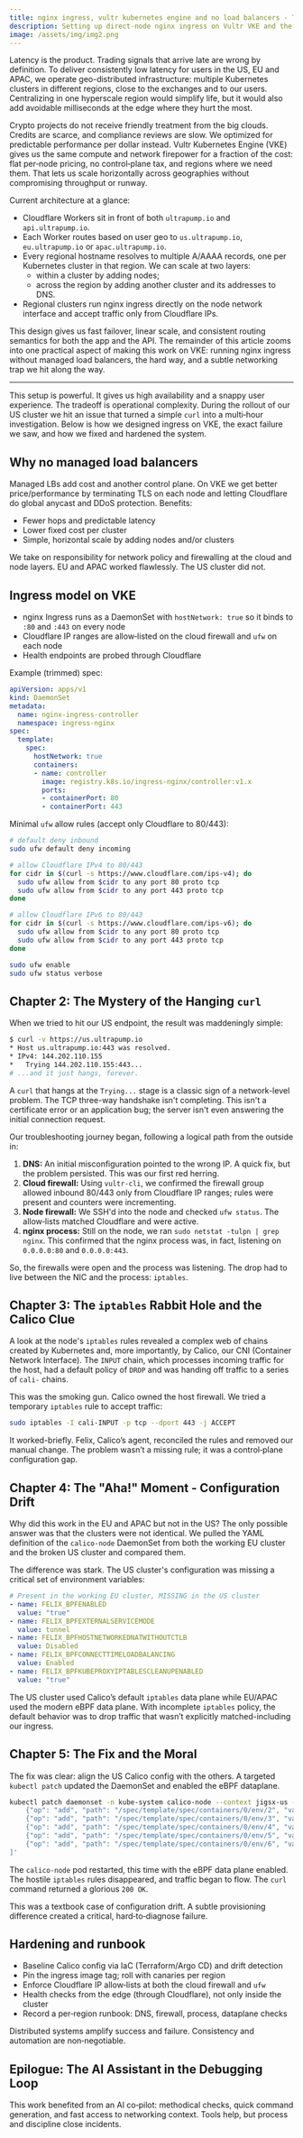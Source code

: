 ```yaml
---
title: nginx ingress, vultr kubernetes engine and no load balancers - The Hard Way™
description: Setting up direct-node nginx ingress on Vultr VKE and the Calico eBPF gotcha.
image: /assets/img/img2.png
---
```


Latency is the product. Trading signals that arrive late are wrong by definition. To deliver consistently low latency for users in the US, EU and APAC, we operate geo-distributed infrastructure: multiple Kubernetes clusters in different regions, close to the exchanges and to our users. Centralizing in one hyperscale region would simplify life, but it would also add avoidable milliseconds at the edge where they hurt the most.

Crypto projects do not receive friendly treatment from the big clouds. Credits are scarce, and compliance reviews are slow. We optimized for predictable performance per dollar instead. Vultr Kubernetes Engine (VKE) gives us the same compute and network firepower for a fraction of the cost: flat per‑node pricing, no control‑plane tax, and regions where we need them. That lets us scale horizontally across geographies without compromising throughput or runway.

Current architecture at a glance:

- Cloudflare Workers sit in front of both `ultrapump.io` and `api.ultrapump.io`.
- Each Worker routes based on user geo to `us.ultrapump.io`, `eu.ultrapump.io` or `apac.ultrapump.io`.
- Every regional hostname resolves to multiple A/AAAA records, one per Kubernetes cluster in that region. We can scale at two layers:
  - within a cluster by adding nodes;
  - across the region by adding another cluster and its addresses to DNS.
- Regional clusters run nginx ingress directly on the node network interface and accept traffic only from Cloudflare IPs.

This design gives us fast failover, linear scale, and consistent routing semantics for both the app and the API. The remainder of this article zooms into one practical aspect of making this work on VKE: running nginx ingress without managed load balancers, the hard way, and a subtle networking trap we hit along the way.

---

This setup is powerful. It gives us high availability and a snappy user experience. The tradeoff is operational complexity. During the rollout of our US cluster we hit an issue that turned a simple `curl` into a multi‑hour investigation. Below is how we designed ingress on VKE, the exact failure we saw, and how we fixed and hardened the system.

## Why no managed load balancers

Managed LBs add cost and another control plane. On VKE we get better price/performance by terminating TLS on each node and letting Cloudflare do global anycast and DDoS protection. Benefits:

- Fewer hops and predictable latency
- Lower fixed cost per cluster
- Simple, horizontal scale by adding nodes and/or clusters

We take on responsibility for network policy and firewalling at the cloud and node layers. EU and APAC worked flawlessly. The US cluster did not.

## Ingress model on VKE

- nginx Ingress runs as a DaemonSet with `hostNetwork: true` so it binds to `:80` and `:443` on every node
- Cloudflare IP ranges are allow‑listed on the cloud firewall and `ufw` on each node
- Health endpoints are probed through Cloudflare

Example (trimmed) spec:

```yaml
apiVersion: apps/v1
kind: DaemonSet
metadata:
  name: nginx-ingress-controller
  namespace: ingress-nginx
spec:
  template:
    spec:
      hostNetwork: true
      containers:
      - name: controller
        image: registry.k8s.io/ingress-nginx/controller:v1.x
        ports:
        - containerPort: 80
        - containerPort: 443
```

Minimal `ufw` allow rules (accept only Cloudflare to 80/443):

```bash
# default deny inbound
sudo ufw default deny incoming

# allow Cloudflare IPv4 to 80/443
for cidr in $(curl -s https://www.cloudflare.com/ips-v4); do
  sudo ufw allow from $cidr to any port 80 proto tcp
  sudo ufw allow from $cidr to any port 443 proto tcp
done

# allow Cloudflare IPv6 to 80/443
for cidr in $(curl -s https://www.cloudflare.com/ips-v6); do
  sudo ufw allow from $cidr to any port 80 proto tcp
  sudo ufw allow from $cidr to any port 443 proto tcp
done

sudo ufw enable
sudo ufw status verbose
```

## Chapter 2: The Mystery of the Hanging `curl`

When we tried to hit our US endpoint, the result was maddeningly simple:

```bash
$ curl -v https://us.ultrapump.io
* Host us.ultrapump.io:443 was resolved.
* IPv4: 144.202.110.155
*   Trying 144.202.110.155:443...
# ...and it just hangs, forever.
```

A `curl` that hangs at the `Trying...` stage is a classic sign of a network-level problem. The TCP three-way handshake isn't completing. This isn't a certificate error or an application bug; the server isn't even answering the initial connection request.

Our troubleshooting journey began, following a logical path from the outside in:

1.  **DNS:** An initial misconfiguration pointed to the wrong IP. A quick fix, but the problem persisted. This was our first red herring.
2.  **Cloud firewall:** Using `vultr-cli`, we confirmed the firewall group allowed inbound 80/443 only from Cloudflare IP ranges; rules were present and counters were incrementing.
3.  **Node firewall:** We SSH'd into the node and checked `ufw status`. The allow‑lists matched Cloudflare and were active.
4.  **nginx process:** Still on the node, we ran `sudo netstat -tulpn | grep nginx`. This confirmed that the nginx process was, in fact, listening on `0.0.0.0:80` and `0.0.0.0:443`.

So, the firewalls were open and the process was listening. The drop had to live between the NIC and the process: `iptables`.

## Chapter 3: The `iptables` Rabbit Hole and the Calico Clue

A look at the node's `iptables` rules revealed a complex web of chains created by Kubernetes and, more importantly, by Calico, our CNI (Container Network Interface). The `INPUT` chain, which processes incoming traffic for the host, had a default policy of `DROP` and was handing off traffic to a series of `cali-` chains.

This was the smoking gun. Calico owned the host firewall. We tried a temporary `iptables` rule to accept traffic:

```bash
sudo iptables -I cali-INPUT -p tcp --dport 443 -j ACCEPT
```

It worked-briefly. Felix, Calico’s agent, reconciled the rules and removed our manual change. The problem wasn’t a missing rule; it was a control‑plane configuration gap.

## Chapter 4: The "Aha!" Moment - Configuration Drift

Why did this work in the EU and APAC but not in the US? The only possible answer was that the clusters were not identical. We pulled the YAML definition of the `calico-node` DaemonSet from both the working EU cluster and the broken US cluster and compared them.

The difference was stark. The US cluster's configuration was missing a critical set of environment variables:

```yaml
# Present in the working EU cluster, MISSING in the US cluster
- name: FELIX_BPFENABLED
  value: "true"
- name: FELIX_BPFEXTERNALSERVICEMODE
  value: tunnel
- name: FELIX_BPFHOSTNETWORKEDNATWITHOUTCTLB
  value: Disabled
- name: FELIX_BPFCONNECTTIMELOADBALANCING
  value: Enabled
- name: FELIX_BPFKUBEPROXYIPTABLESCLEANUPENABLED
  value: "true"
```

The US cluster used Calico’s default `iptables` data plane while EU/APAC used the modern eBPF data plane. With incomplete `iptables` policy, the default behavior was to drop traffic that wasn’t explicitly matched-including our ingress.

## Chapter 5: The Fix and the Moral

The fix was clear: align the US Calico config with the others. A targeted `kubectl patch` updated the DaemonSet and enabled the eBPF dataplane.

```bash
kubectl patch daemonset -n kube-system calico-node --context jigsx-us --type='json' -p='[
    {"op": "add", "path": "/spec/template/spec/containers/0/env/2", "value": {"name": "FELIX_BPFENABLED", "value": "true"}},
    {"op": "add", "path": "/spec/template/spec/containers/0/env/3", "value": {"name": "FELIX_BPFEXTERNALSERVICEMODE", "value": "tunnel"}},
    {"op": "add", "path": "/spec/template/spec/containers/0/env/4", "value": {"name": "FELIX_BPFHOSTNETWORKEDNATWITHOUTCTLB", "value": "Disabled"}},
    {"op": "add", "path": "/spec/template/spec/containers/0/env/5", "value": {"name": "FELIX_BPFCONNECTTIMELOADBALANCING", "value": "Enabled"}},
    {"op": "add", "path": "/spec/template/spec/containers/0/env/6", "value": {"name": "FELIX_BPFKUBEPROXYIPTABLESCLEANUPENABLED", "value": "true"}}
]'
```

The `calico-node` pod restarted, this time with the eBPF data plane enabled. The hostile `iptables` rules disappeared, and traffic began to flow. The `curl` command returned a glorious `200 OK`.

This was a textbook case of configuration drift. A subtle provisioning difference created a critical, hard‑to‑diagnose failure.

## Hardening and runbook

- Baseline Calico config via IaC (Terraform/Argo CD) and drift detection
- Pin the ingress image tag; roll with canaries per region
- Enforce Cloudflare IP allow‑lists at both the cloud firewall and `ufw`
- Health checks from the edge (through Cloudflare), not only inside the cluster
- Record a per‑region runbook: DNS, firewall, process, dataplane checks

Distributed systems amplify success and failure. Consistency and automation are non‑negotiable.

## Epilogue: The AI Assistant in the Debugging Loop

This work benefited from an AI co‑pilot: methodical checks, quick command generation, and fast access to networking context. Tools help, but process and discipline close incidents.


